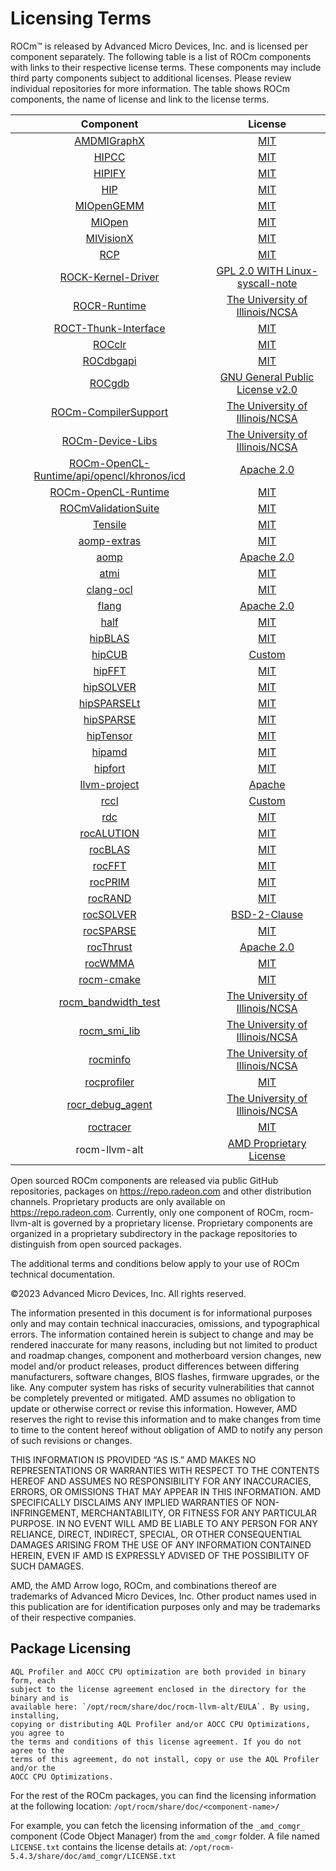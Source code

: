 # Licensing Terms

ROCm™ is released by Advanced Micro Devices, Inc. and is licensed per component separately.
The following table is a list of ROCm components with links to their respective license
terms. These components may include third party components subject to
additional licenses. Please review individual repositories for more information.
The table shows ROCm components, the name of license and link to the license terms.

<!-- spellcheck-disable -->
| Component | License |
|:------------------------------------------------------------------------------------------------:|:--------------------------------------------------------------------------------------------------------------------------:|
| [AMDMIGraphX](https://github.com/ROCmSoftwarePlatform/AMDMIGraphX/) | [MIT](https://github.com/ROCmSoftwarePlatform/AMDMIGraphX/blob/develop/LICENSE) |
| [HIPCC](https://github.com/ROCm-Developer-Tools/HIPCC/blob/develop/LICENSE.txt) | [MIT](https://github.com/ROCm-Developer-Tools/HIPCC/blob/develop/LICENSE.txt) |
| [HIPIFY](https://github.com/ROCm-Developer-Tools/HIPIFY/) | [MIT](https://github.com/ROCm-Developer-Tools/HIPIFY/blob/amd-staging/LICENSE.txt) |
| [HIP](https://github.com/ROCm-Developer-Tools/HIP/) | [MIT](https://github.com/ROCm-Developer-Tools/HIP/blob/develop/LICENSE.txt) |
| [MIOpenGEMM](https://github.com/ROCmSoftwarePlatform/MIOpenGEMM/) | [MIT](https://github.com/ROCmSoftwarePlatform/MIOpenGEMM/blob/master/LICENSE.txt) |
| [MIOpen](https://github.com/ROCmSoftwarePlatform/MIOpen/) | [MIT](https://github.com/ROCmSoftwarePlatform/MIOpen/blob/master/LICENSE.txt) |
| [MIVisionX](https://github.com/GPUOpen-ProfessionalCompute-Libraries/MIVisionX/) | [MIT](https://github.com/GPUOpen-ProfessionalCompute-Libraries/MIVisionX/blob/master/LICENSE.txt) |
| [RCP](https://github.com/GPUOpen-Tools/radeon_compute_profiler/) | [MIT](https://github.com/GPUOpen-Tools/radeon_compute_profiler/blob/master/LICENSE) |
| [ROCK-Kernel-Driver](https://github.com/RadeonOpenCompute/ROCK-Kernel-Driver/) | [GPL 2.0 WITH Linux-syscall-note](https://github.com/RadeonOpenCompute/ROCK-Kernel-Driver/blob/master/COPYING) |
| [ROCR-Runtime](https://github.com/RadeonOpenCompute/ROCR-Runtime/) | [The University of Illinois/NCSA](https://github.com/RadeonOpenCompute/ROCR-Runtime/blob/master/LICENSE.txt) |
| [ROCT-Thunk-Interface](https://github.com/RadeonOpenCompute/ROCT-Thunk-Interface/) | [MIT](https://github.com/RadeonOpenCompute/ROCT-Thunk-Interface/blob/master/LICENSE.md) |
| [ROCclr](https://github.com/ROCm-Developer-Tools/ROCclr/) | [MIT](https://github.com/ROCm-Developer-Tools/ROCclr/blob/develop/LICENSE.txt) |
| [ROCdbgapi](https://github.com/ROCm-Developer-Tools/ROCdbgapi/) | [MIT](https://github.com/ROCm-Developer-Tools/ROCdbgapi/blob/amd-master/LICENSE.txt) |
| [ROCgdb](https://github.com/ROCm-Developer-Tools/ROCgdb/) | [GNU General Public License v2.0](https://github.com/ROCm-Developer-Tools/ROCgdb/blob/amd-master/COPYING) |
| [ROCm-CompilerSupport](https://github.com/RadeonOpenCompute/ROCm-CompilerSupport/) | [The University of Illinois/NCSA](https://github.com/RadeonOpenCompute/ROCm-CompilerSupport/blob/amd-stg-open/LICENSE.txt) |
| [ROCm-Device-Libs](https://github.com/RadeonOpenCompute/ROCm-Device-Libs/) | [The University of Illinois/NCSA](https://github.com/RadeonOpenCompute/ROCm-Device-Libs/blob/amd-stg-open/LICENSE.TXT) |
| [ROCm-OpenCL-Runtime/api/opencl/khronos/icd](https://github.com/KhronosGroup/OpenCL-ICD-Loader/) | [Apache 2.0](https://github.com/KhronosGroup/OpenCL-ICD-Loader/blob/main/LICENSE) |
| [ROCm-OpenCL-Runtime](https://github.com/RadeonOpenCompute/ROCm-OpenCL-Runtime/) | [MIT](https://github.com/RadeonOpenCompute/ROCm-OpenCL-Runtime/blob/develop/LICENSE.txt) |
| [ROCmValidationSuite](https://github.com/ROCm-Developer-Tools/ROCmValidationSuite/) | [MIT](https://github.com/ROCm-Developer-Tools/ROCmValidationSuite/blob/master/LICENSE) |
| [Tensile](https://github.com/ROCmSoftwarePlatform/Tensile/) | [MIT](https://github.com/ROCmSoftwarePlatform/Tensile/blob/develop/LICENSE.md) |
| [aomp-extras](https://github.com/ROCm-Developer-Tools/aomp-extras/) | [MIT](https://github.com/ROCm-Developer-Tools/aomp-extras/blob/aomp-dev/LICENSE) |
| [aomp](https://github.com/ROCm-Developer-Tools/aomp/) | [Apache 2.0](https://github.com/ROCm-Developer-Tools/aomp/blob/aomp-dev/LICENSE) |
| [atmi](https://github.com/RadeonOpenCompute/atmi/) | [MIT](https://github.com/RadeonOpenCompute/atmi/blob/master/LICENSE.txt) |
| [clang-ocl](https://github.com/RadeonOpenCompute/clang-ocl/) | [MIT](https://github.com/RadeonOpenCompute/clang-ocl/blob/master/LICENSE) |
| [flang](https://github.com/ROCm-Developer-Tools/flang/) | [Apache 2.0](https://github.com/ROCm-Developer-Tools/flang/blob/master/LICENSE.txt) |
| [half](https://github.com/ROCmSoftwarePlatform/half/) | [MIT](https://github.com/ROCmSoftwarePlatform/half/blob/master/LICENSE.txt) |
| [hipBLAS](https://github.com/ROCmSoftwarePlatform/hipBLAS/) | [MIT](https://github.com/ROCmSoftwarePlatform/hipBLAS/blob/develop/LICENSE.md) |
| [hipCUB](https://github.com/ROCmSoftwarePlatform/hipCUB/) | [Custom](https://github.com/ROCmSoftwarePlatform/hipCUB/blob/develop/LICENSE.txt) |
| [hipFFT](https://github.com/ROCmSoftwarePlatform/hipFFT/) | [MIT](https://github.com/ROCmSoftwarePlatform/hipFFT/blob/develop/LICENSE.md) |
| [hipSOLVER](https://github.com/ROCmSoftwarePlatform/hipSOLVER/) | [MIT](https://github.com/ROCmSoftwarePlatform/hipSOLVER/blob/develop/LICENSE.md) |
| [hipSPARSELt](https://github.com/ROCmSoftwarePlatform/hipSPARSELt/) | [MIT](https://github.com/ROCmSoftwarePlatform/hipSPARSELt/blob/develop/LICENSE.md) |
| [hipSPARSE](https://github.com/ROCmSoftwarePlatform/hipSPARSE/) | [MIT](https://github.com/ROCmSoftwarePlatform/hipSPARSE/blob/develop/LICENSE.md) |
| [hipTensor](https://github.com/ROCmSoftwarePlatform/hipTensor) | [MIT](https://github.com/ROCmSoftwarePlatform/hipTensor/blob/develop/LICENSE) |
| [hipamd](https://github.com/ROCm-Developer-Tools/hipamd/) | [MIT](https://github.com/ROCm-Developer-Tools/hipamd/blob/develop/LICENSE.txt) |
| [hipfort](https://github.com/ROCmSoftwarePlatform/hipfort/) | [MIT](https://github.com/ROCmSoftwarePlatform/hipfort/blob/master/LICENSE) |
| [llvm-project](https://github.com/ROCm-Developer-Tools/llvm-project/) | [Apache](https://github.com/ROCm-Developer-Tools/llvm-project/blob/main/LICENSE.TXT) |
| [rccl](https://github.com/ROCmSoftwarePlatform/rccl/) | [Custom](https://github.com/ROCmSoftwarePlatform/rccl/blob/develop/LICENSE.txt) |
| [rdc](https://github.com/RadeonOpenCompute/rdc/) | [MIT](https://github.com/RadeonOpenCompute/rdc/blob/master/LICENSE) |
| [rocALUTION](https://github.com/ROCmSoftwarePlatform/rocALUTION/) | [MIT](https://github.com/ROCmSoftwarePlatform/rocALUTION/blob/develop/LICENSE.md) |
| [rocBLAS](https://github.com/ROCmSoftwarePlatform/rocBLAS/) | [MIT](https://github.com/ROCmSoftwarePlatform/rocBLAS/blob/develop/LICENSE.md) |
| [rocFFT](https://github.com/ROCmSoftwarePlatform/rocFFT/) | [MIT](https://github.com/ROCmSoftwarePlatform/rocFFT/blob/develop/LICENSE.md) |
| [rocPRIM](https://github.com/ROCmSoftwarePlatform/rocPRIM/) | [MIT](https://github.com/ROCmSoftwarePlatform/rocPRIM/blob/develop/LICENSE.txt) |
| [rocRAND](https://github.com/ROCmSoftwarePlatform/rocRAND/) | [MIT](https://github.com/ROCmSoftwarePlatform/rocRAND/blob/develop/LICENSE.txt) |
| [rocSOLVER](https://github.com/ROCmSoftwarePlatform/rocSOLVER/) | [BSD-2-Clause](https://github.com/ROCmSoftwarePlatform/rocSOLVER/blob/develop/LICENSE.md) |
| [rocSPARSE](https://github.com/ROCmSoftwarePlatform/rocSPARSE/) | [MIT](https://github.com/ROCmSoftwarePlatform/rocSPARSE/blob/develop/LICENSE.md) |
| [rocThrust](https://github.com/ROCmSoftwarePlatform/rocThrust/) | [Apache 2.0](https://github.com/ROCmSoftwarePlatform/rocThrust/blob/develop/LICENSE) |
| [rocWMMA](https://github.com/ROCmSoftwarePlatform/rocWMMA/) | [MIT](https://github.com/ROCmSoftwarePlatform/rocWMMA/blob/develop/LICENSE.md) |
| [rocm-cmake](https://github.com/RadeonOpenCompute/rocm-cmake/) | [MIT](https://github.com/RadeonOpenCompute/rocm-cmake/blob/develop/LICENSE) |
| [rocm_bandwidth_test](https://github.com/RadeonOpenCompute/rocm_bandwidth_test/) | [The University of Illinois/NCSA](https://github.com/RadeonOpenCompute/rocm_bandwidth_test/blob/master/LICENSE.txt) |
| [rocm_smi_lib](https://github.com/RadeonOpenCompute/rocm_smi_lib/) | [The University of Illinois/NCSA](https://github.com/RadeonOpenCompute/rocm_smi_lib/blob/master/License.txt) |
| [rocminfo](https://github.com/RadeonOpenCompute/rocminfo/) | [The University of Illinois/NCSA](https://github.com/RadeonOpenCompute/rocminfo/blob/master/License.txt) |
| [rocprofiler](https://github.com/ROCm-Developer-Tools/rocprofiler/) | [MIT](https://github.com/ROCm-Developer-Tools/rocprofiler/blob/amd-master/LICENSE) |
| [rocr_debug_agent](https://github.com/ROCm-Developer-Tools/rocr_debug_agent/) | [The University of Illinois/NCSA](https://github.com/ROCm-Developer-Tools/rocr_debug_agent/blob/master/LICENSE.txt) |
| [roctracer](https://github.com/ROCm-Developer-Tools/roctracer/) | [MIT](https://github.com/ROCm-Developer-Tools/roctracer/blob/amd-master/LICENSE) |
| rocm-llvm-alt | [AMD Proprietary License](https://www.amd.com/en/support/amd-software-eula)

Open sourced ROCm components are released via public GitHub
repositories, packages on https://repo.radeon.com and other distribution channels.
Proprietary products are only available on https://repo.radeon.com. Currently, only
one component of ROCm, rocm-llvm-alt is governed by a proprietary license.
Proprietary components are organized in a proprietary subdirectory in the package
repositories to distinguish from open sourced packages.

The additional terms and conditions below apply to your use of ROCm technical
documentation.

©2023 Advanced Micro Devices, Inc. All rights reserved.

The information presented in this document is for informational purposes only
and may contain technical inaccuracies, omissions, and typographical errors. The
information contained herein is subject to change and may be rendered inaccurate
for many reasons, including but not limited to product and roadmap changes,
component and motherboard version changes, new model and/or product releases,
product differences between differing manufacturers, software changes, BIOS
flashes, firmware upgrades, or the like. Any computer system has risks of
security vulnerabilities that cannot be completely prevented or mitigated. AMD
assumes no obligation to update or otherwise correct or revise this information.
However, AMD reserves the right to revise this information and to make changes
from time to time to the content hereof without obligation of AMD to notify any
person of such revisions or changes.

THIS INFORMATION IS PROVIDED “AS IS.” AMD MAKES NO REPRESENTATIONS OR WARRANTIES
WITH RESPECT TO THE CONTENTS HEREOF AND ASSUMES NO RESPONSIBILITY FOR ANY
INACCURACIES, ERRORS, OR OMISSIONS THAT MAY APPEAR IN THIS INFORMATION. AMD
SPECIFICALLY DISCLAIMS ANY IMPLIED WARRANTIES OF NON-INFRINGEMENT,
MERCHANTABILITY, OR FITNESS FOR ANY PARTICULAR PURPOSE. IN NO EVENT WILL AMD BE
LIABLE TO ANY PERSON FOR ANY RELIANCE, DIRECT, INDIRECT, SPECIAL, OR OTHER
CONSEQUENTIAL DAMAGES ARISING FROM THE USE OF ANY INFORMATION CONTAINED HEREIN,
EVEN IF AMD IS EXPRESSLY ADVISED OF THE POSSIBILITY OF SUCH DAMAGES.

AMD, the AMD Arrow logo, ROCm, and combinations thereof are trademarks of
Advanced Micro Devices, Inc. Other product names used in this publication are
for identification purposes only and may be trademarks of their respective
companies.

## Package Licensing

```{attention}
AQL Profiler and AOCC CPU optimization are both provided in binary form, each
subject to the license agreement enclosed in the directory for the binary and is
available here: `/opt/rocm/share/doc/rocm-llvm-alt/EULA`. By using, installing,
copying or distributing AQL Profiler and/or AOCC CPU Optimizations, you agree to
the terms and conditions of this license agreement. If you do not agree to the
terms of this agreement, do not install, copy or use the AQL Profiler and/or the
AOCC CPU Optimizations.
```

For the rest of the ROCm packages, you can find the licensing information at the
following location: `/opt/rocm/share/doc/<component-name>/`

For example, you can fetch the licensing information of the `_amd_comgr_`
component (Code Object Manager) from the `amd_comgr` folder. A file named
`LICENSE.txt` contains the license details at:
`/opt/rocm-5.4.3/share/doc/amd_comgr/LICENSE.txt`
